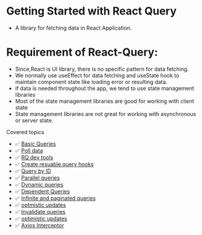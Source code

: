 # Getting Started with React Query

- A library for fetching data in React Application.

# Requirement of React-Query:
- Since,React is UI library, there is no specific pattern for data fetching.
- We normally use useEffect for data fetching and useState hook to maintain component state like loading error or resulting data.
- if data is needed throughout the app, we tend to use state management libraries
- Most of the state management libraries are good for working with client state
- State management libraries are not great for working with asynchronous or server state.


Covered topics

- ✅ [Basic Queries](https://react-query.tanstack.com/overview)
- ✅ [Poll data](https://react-query.tanstack.com/overview)
- ✅ [RQ dev tools](https://react-query.tanstack.com/overview)
- ✅ [Create resuable query hooks](https://react-query.tanstack.com/overview)
- ✅ [Query by ID](https://react-query.tanstack.com/overview)
- ✅ [Parallel queries](https://react-query.tanstack.com/overview)
- ✅ [Dynamic queries](https://react-query.tanstack.com/overview)
- ✅ [Dependent Queries](https://react-query.tanstack.com/overview)
- ✅ [Infinite and paginated queries](https://react-query.tanstack.com/overview)
- ✅ [optmistic updates](https://react-query.tanstack.com/overview)
- ✅ [Invalidate queries](https://react-query.tanstack.com/overview)
- ✅ [optimistic updates](https://react-query.tanstack.com/overview)
- ✅ [Axios Interceptor](https://react-query.tanstack.com/overview)





